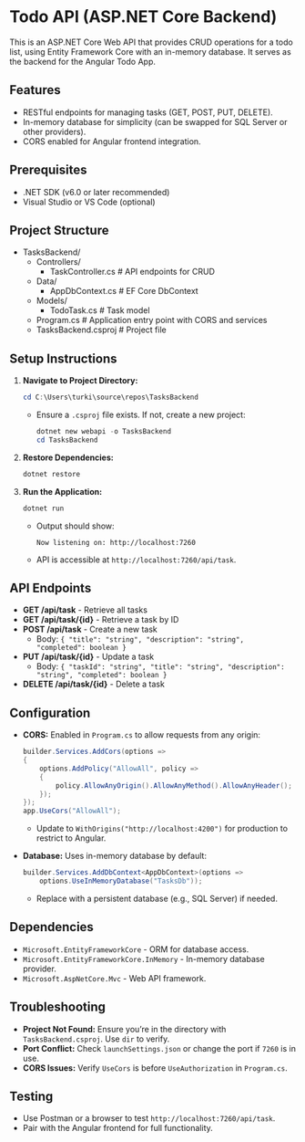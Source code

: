 
# Todo API (ASP.NET Core Backend)

This is an ASP.NET Core Web API that provides CRUD operations for a todo list, using Entity Framework Core with an in-memory database. It serves as the backend for the Angular Todo App.

## Features
- RESTful endpoints for managing tasks (GET, POST, PUT, DELETE).
- In-memory database for simplicity (can be swapped for SQL Server or other providers).
- CORS enabled for Angular frontend integration.

## Prerequisites
- .NET SDK (v6.0 or later recommended)
- Visual Studio or VS Code (optional)

## Project Structure
- TasksBackend/
  - Controllers/
    - TaskController.cs     # API endpoints for CRUD
  - Data/
    - AppDbContext.cs       # EF Core DbContext
  - Models/
    - TodoTask.cs           # Task model
  - Program.cs             # Application entry point with CORS and services
  - TasksBackend.csproj    # Project file

## Setup Instructions
1. **Navigate to Project Directory:**
   ```powershell
   cd C:\Users\turki\source\repos\TasksBackend
   ```
   - Ensure a `.csproj` file exists. If not, create a new project:
     ```powershell
     dotnet new webapi -o TasksBackend
     cd TasksBackend
     ```

2. **Restore Dependencies:**
   ```powershell
   dotnet restore
   ```

3. **Run the Application:**
   ```powershell
   dotnet run
   ```
   - Output should show:
     ```
     Now listening on: http://localhost:7260
     ```
   - API is accessible at `http://localhost:7260/api/task`.

## API Endpoints
- **GET /api/task** - Retrieve all tasks
- **GET /api/task/{id}** - Retrieve a task by ID
- **POST /api/task** - Create a new task
  - Body: `{ "title": "string", "description": "string", "completed": boolean }`
- **PUT /api/task/{id}** - Update a task
  - Body: `{ "taskId": "string", "title": "string", "description": "string", "completed": boolean }`
- **DELETE /api/task/{id}** - Delete a task

## Configuration
- **CORS:** Enabled in `Program.cs` to allow requests from any origin:
  ```csharp
  builder.Services.AddCors(options =>
  {
      options.AddPolicy("AllowAll", policy =>
      {
          policy.AllowAnyOrigin().AllowAnyMethod().AllowAnyHeader();
      });
  });
  app.UseCors("AllowAll");
  ```
  - Update to `WithOrigins("http://localhost:4200")` for production to restrict to Angular.

- **Database:** Uses in-memory database by default:
  ```csharp
  builder.Services.AddDbContext<AppDbContext>(options =>
      options.UseInMemoryDatabase("TasksDb"));
  ```
  - Replace with a persistent database (e.g., SQL Server) if needed.

## Dependencies
- `Microsoft.EntityFrameworkCore` - ORM for database access.
- `Microsoft.EntityFrameworkCore.InMemory` - In-memory database provider.
- `Microsoft.AspNetCore.Mvc` - Web API framework.

## Troubleshooting
- **Project Not Found:** Ensure you’re in the directory with `TasksBackend.csproj`. Use `dir` to verify.
- **Port Conflict:** Check `launchSettings.json` or change the port if `7260` is in use.
- **CORS Issues:** Verify `UseCors` is before `UseAuthorization` in `Program.cs`.

## Testing
- Use Postman or a browser to test `http://localhost:7260/api/task`.
- Pair with the Angular frontend for full functionality.
